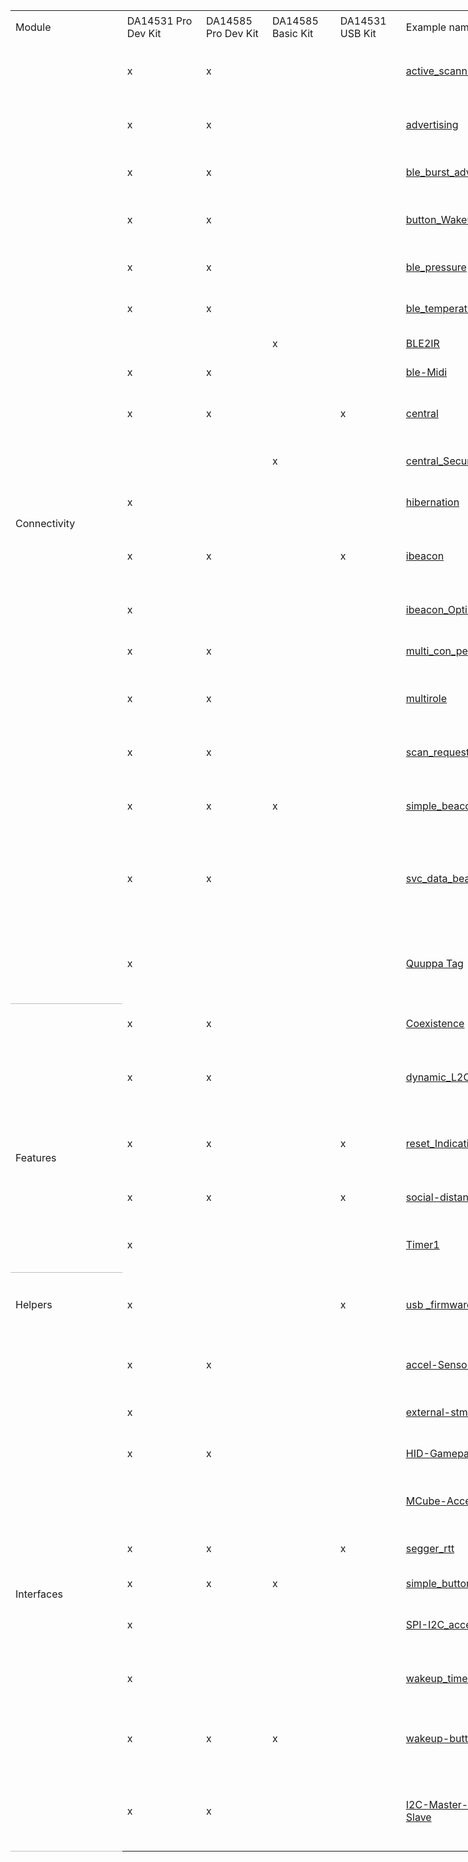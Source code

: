 
<html xmlns:o="urn:schemas-microsoft-com:office:office"
xmlns:x="urn:schemas-microsoft-com:office:excel"
xmlns="http://www.w3.org/TR/REC-html40">

<head>
<meta http-equiv=Content-Type content="text/html; charset=windows-1252">
<meta name=ProgId content=Excel.Sheet>
<meta name=Generator content="Microsoft Excel 15">
<link rel=File-List
href="NEW_IBASW_Example_Update_GitHub_Publish_files/filelist.xml">
<!--table
	{mso-displayed-decimal-separator:"\.";
	mso-displayed-thousand-separator:"\,";}
.xl1530718
	{padding-top:1px;
	padding-right:1px;
	padding-left:1px;
	mso-ignore:padding;
	color:black;
	font-size:11.0pt;
	font-weight:400;
	font-style:normal;
	text-decoration:none;
	font-family:Calibri, sans-serif;
	mso-font-charset:0;
	mso-number-format:General;
	text-align:general;
	vertical-align:bottom;
	mso-background-source:auto;
	mso-pattern:auto;
	white-space:nowrap;}
.xl6730718
	{padding-top:1px;
	padding-right:1px;
	padding-left:1px;
	mso-ignore:padding;
	color:black;
	font-size:11.0pt;
	font-weight:400;
	font-style:normal;
	text-decoration:none;
	font-family:Calibri, sans-serif;
	mso-font-charset:0;
	mso-number-format:General;
	text-align:general;
	vertical-align:middle;
	mso-background-source:auto;
	mso-pattern:auto;
	white-space:nowrap;}
.xl6830718
	{padding-top:1px;
	padding-right:1px;
	padding-left:1px;
	mso-ignore:padding;
	color:#44546A;
	font-size:12.0pt;
	font-weight:700;
	font-style:italic;
	text-decoration:none;
	font-family:Calibri, sans-serif;
	mso-font-charset:0;
	mso-number-format:General;
	text-align:center;
	vertical-align:middle;
	border:.5pt solid #BFBFBF;
	background:white;
	mso-pattern:black none;
	white-space:nowrap;}
.xl6930718
	{padding-top:1px;
	padding-right:1px;
	padding-left:1px;
	mso-ignore:padding;
	color:#44546A;
	font-size:12.0pt;
	font-weight:700;
	font-style:italic;
	text-decoration:none;
	font-family:Calibri, sans-serif;
	mso-font-charset:0;
	mso-number-format:General;
	text-align:center;
	vertical-align:middle;
	border:.5pt solid #BFBFBF;
	background:#D9D9D9;
	mso-pattern:black none;
	white-space:nowrap;}
.xl7030718
	{padding-top:1px;
	padding-right:1px;
	padding-left:1px;
	mso-ignore:padding;
	color:#44546A;
	font-size:12.0pt;
	font-weight:700;
	font-style:italic;
	text-decoration:none;
	font-family:Calibri, sans-serif;
	mso-font-charset:0;
	mso-number-format:General;
	text-align:center;
	vertical-align:middle;
	border-top:1.0pt solid #BFBFBF;
	border-right:.5pt solid #BFBFBF;
	border-bottom:.5pt solid #BFBFBF;
	border-left:.5pt solid #BFBFBF;
	background:white;
	mso-pattern:black none;
	white-space:nowrap;}
.xl7130718
	{padding-top:1px;
	padding-right:1px;
	padding-left:1px;
	mso-ignore:padding;
	color:#44546A;
	font-size:12.0pt;
	font-weight:700;
	font-style:italic;
	text-decoration:none;
	font-family:Calibri, sans-serif;
	mso-font-charset:0;
	mso-number-format:General;
	text-align:center;
	vertical-align:middle;
	border-top:.5pt solid #BFBFBF;
	border-right:.5pt solid #BFBFBF;
	border-bottom:1.0pt solid #BFBFBF;
	border-left:.5pt solid #BFBFBF;
	background:#D9D9D9;
	mso-pattern:black none;
	white-space:nowrap;}
.xl7230718
	{padding-top:1px;
	padding-right:1px;
	padding-left:1px;
	mso-ignore:padding;
	color:#44546A;
	font-size:12.0pt;
	font-weight:700;
	font-style:italic;
	text-decoration:none;
	font-family:Calibri, sans-serif;
	mso-font-charset:0;
	mso-number-format:General;
	text-align:center;
	vertical-align:middle;
	border-top:none;
	border-right:.5pt solid #BFBFBF;
	border-bottom:none;
	border-left:.5pt solid #BFBFBF;
	background:white;
	mso-pattern:black none;
	white-space:nowrap;}
.xl7330718
	{padding-top:1px;
	padding-right:1px;
	padding-left:1px;
	mso-ignore:padding;
	color:#44546A;
	font-size:12.0pt;
	font-weight:700;
	font-style:italic;
	text-decoration:none;
	font-family:Calibri, sans-serif;
	mso-font-charset:0;
	mso-number-format:General;
	text-align:center;
	vertical-align:middle;
	border-top:1.0pt solid #BFBFBF;
	border-right:.5pt solid #BFBFBF;
	border-bottom:.5pt solid #BFBFBF;
	border-left:.5pt solid #BFBFBF;
	background:#D9D9D9;
	mso-pattern:black none;
	white-space:nowrap;}
.xl7430718
	{padding-top:1px;
	padding-right:1px;
	padding-left:1px;
	mso-ignore:padding;
	color:#44546A;
	font-size:12.0pt;
	font-weight:700;
	font-style:italic;
	text-decoration:none;
	font-family:Calibri, sans-serif;
	mso-font-charset:0;
	mso-number-format:General;
	text-align:center;
	vertical-align:middle;
	border-top:.5pt solid #BFBFBF;
	border-right:.5pt solid #BFBFBF;
	border-bottom:1.0pt solid #BFBFBF;
	border-left:.5pt solid #BFBFBF;
	background:white;
	mso-pattern:black none;
	white-space:nowrap;}
.xl7530718
	{padding-top:1px;
	padding-right:1px;
	padding-left:1px;
	mso-ignore:padding;
	color:#44546A;
	font-size:10.0pt;
	font-weight:700;
	font-style:normal;
	text-decoration:none;
	font-family:Calibri, sans-serif;
	mso-font-charset:0;
	mso-number-format:General;
	text-align:general;
	vertical-align:middle;
	border:.5pt solid #BFBFBF;
	background:white;
	mso-pattern:black none;
	white-space:normal;}
.xl7630718
	{padding-top:1px;
	padding-right:1px;
	padding-left:1px;
	mso-ignore:padding;
	color:#44546A;
	font-size:10.0pt;
	font-weight:700;
	font-style:normal;
	text-decoration:none;
	font-family:Calibri, sans-serif;
	mso-font-charset:0;
	mso-number-format:General;
	text-align:left;
	vertical-align:middle;
	border:.5pt solid #BFBFBF;
	background:white;
	mso-pattern:black none;
	white-space:normal;}
.xl7730718
	{padding-top:1px;
	padding-right:1px;
	padding-left:1px;
	mso-ignore:padding;
	color:#44546A;
	font-size:10.0pt;
	font-weight:700;
	font-style:normal;
	text-decoration:none;
	font-family:Calibri, sans-serif;
	mso-font-charset:0;
	mso-number-format:General;
	text-align:general;
	vertical-align:middle;
	border-top:1.0pt solid #BFBFBF;
	border-right:.5pt solid #BFBFBF;
	border-bottom:.5pt solid #BFBFBF;
	border-left:.5pt solid #BFBFBF;
	background:white;
	mso-pattern:black none;
	white-space:normal;}
.xl7830718
	{padding-top:1px;
	padding-right:1px;
	padding-left:1px;
	mso-ignore:padding;
	color:#44546A;
	font-size:10.0pt;
	font-weight:700;
	font-style:normal;
	text-decoration:none;
	font-family:Calibri, sans-serif;
	mso-font-charset:0;
	mso-number-format:General;
	text-align:general;
	vertical-align:middle;
	border-top:none;
	border-right:.5pt solid #BFBFBF;
	border-bottom:none;
	border-left:.5pt solid #BFBFBF;
	background:white;
	mso-pattern:black none;
	white-space:normal;}
.xl7930718
	{padding-top:1px;
	padding-right:1px;
	padding-left:1px;
	mso-ignore:padding;
	color:#44546A;
	font-size:10.0pt;
	font-weight:700;
	font-style:normal;
	text-decoration:none;
	font-family:Calibri, sans-serif;
	mso-font-charset:0;
	mso-number-format:General;
	text-align:left;
	vertical-align:middle;
	border:.5pt solid #BFBFBF;
	background:#D9D9D9;
	mso-pattern:black none;
	white-space:normal;}
.xl8030718
	{padding-top:1px;
	padding-right:1px;
	padding-left:1px;
	mso-ignore:padding;
	color:#44546A;
	font-size:10.0pt;
	font-weight:700;
	font-style:normal;
	text-decoration:none;
	font-family:Calibri, sans-serif;
	mso-font-charset:0;
	mso-number-format:General;
	text-align:left;
	vertical-align:middle;
	border-top:1.0pt solid #BFBFBF;
	border-right:.5pt solid #BFBFBF;
	border-bottom:.5pt solid #BFBFBF;
	border-left:.5pt solid #BFBFBF;
	background:white;
	mso-pattern:black none;
	white-space:normal;}
.xl8130718
	{padding-top:1px;
	padding-right:1px;
	padding-left:1px;
	mso-ignore:padding;
	color:#44546A;
	font-size:10.0pt;
	font-weight:700;
	font-style:normal;
	text-decoration:none;
	font-family:Calibri, sans-serif;
	mso-font-charset:0;
	mso-number-format:General;
	text-align:left;
	vertical-align:middle;
	border-top:.5pt solid #BFBFBF;
	border-right:.5pt solid #BFBFBF;
	border-bottom:1.0pt solid #BFBFBF;
	border-left:.5pt solid #BFBFBF;
	background:#D9D9D9;
	mso-pattern:black none;
	white-space:normal;}
.xl8230718
	{padding-top:1px;
	padding-right:1px;
	padding-left:1px;
	mso-ignore:padding;
	color:#44546A;
	font-size:10.0pt;
	font-weight:700;
	font-style:normal;
	text-decoration:none;
	font-family:Calibri, sans-serif;
	mso-font-charset:0;
	mso-number-format:General;
	text-align:left;
	vertical-align:middle;
	border-top:none;
	border-right:.5pt solid #BFBFBF;
	border-bottom:none;
	border-left:.5pt solid #BFBFBF;
	background:white;
	mso-pattern:black none;
	white-space:normal;}
.xl8330718
	{padding-top:1px;
	padding-right:1px;
	padding-left:1px;
	mso-ignore:padding;
	color:#44546A;
	font-size:10.0pt;
	font-weight:700;
	font-style:normal;
	text-decoration:none;
	font-family:Calibri, sans-serif;
	mso-font-charset:0;
	mso-number-format:General;
	text-align:left;
	vertical-align:middle;
	border-top:1.0pt solid #BFBFBF;
	border-right:.5pt solid #BFBFBF;
	border-bottom:.5pt solid #BFBFBF;
	border-left:.5pt solid #BFBFBF;
	background:#D9D9D9;
	mso-pattern:black none;
	white-space:normal;}
.xl8430718
	{padding-top:1px;
	padding-right:1px;
	padding-left:1px;
	mso-ignore:padding;
	color:black;
	font-size:11.0pt;
	font-weight:400;
	font-style:normal;
	text-decoration:none;
	font-family:Calibri, sans-serif;
	mso-font-charset:0;
	mso-number-format:General;
	text-align:center;
	vertical-align:middle;
	border-top:none;
	border-right:.5pt solid #BFBFBF;
	border-bottom:.5pt solid #BFBFBF;
	border-left:.5pt solid #BFBFBF;
	background:#00B0F0;
	mso-pattern:black none;
	white-space:normal;}
.xl8530718
	{padding-top:1px;
	padding-right:1px;
	padding-left:1px;
	mso-ignore:padding;
	color:#44546A;
	font-size:10.0pt;
	font-weight:700;
	font-style:normal;
	text-decoration:none;
	font-family:Calibri, sans-serif;
	mso-font-charset:0;
	mso-number-format:General;
	text-align:general;
	vertical-align:middle;
	border:.5pt solid #BFBFBF;
	background:#D9D9D9;
	mso-pattern:black none;
	white-space:normal;}
.xl8630718
	{padding-top:1px;
	padding-right:1px;
	padding-left:1px;
	mso-ignore:padding;
	color:#44546A;
	font-size:10.0pt;
	font-weight:700;
	font-style:normal;
	text-decoration:none;
	font-family:Calibri, sans-serif;
	mso-font-charset:0;
	mso-number-format:General;
	text-align:general;
	vertical-align:middle;
	border-top:.5pt solid #BFBFBF;
	border-right:.5pt solid #BFBFBF;
	border-bottom:1.0pt solid #BFBFBF;
	border-left:.5pt solid #BFBFBF;
	background:#D9D9D9;
	mso-pattern:black none;
	white-space:normal;}
.xl8730718
	{padding-top:1px;
	padding-right:1px;
	padding-left:1px;
	mso-ignore:padding;
	color:#44546A;
	font-size:10.0pt;
	font-weight:700;
	font-style:normal;
	text-decoration:none;
	font-family:Calibri, sans-serif;
	mso-font-charset:0;
	mso-number-format:General;
	text-align:general;
	vertical-align:middle;
	border-top:1.0pt solid #BFBFBF;
	border-right:.5pt solid #BFBFBF;
	border-bottom:.5pt solid #BFBFBF;
	border-left:.5pt solid #BFBFBF;
	background:#D9D9D9;
	mso-pattern:black none;
	white-space:normal;}
.xl8830718
	{padding-top:1px;
	padding-right:1px;
	padding-left:1px;
	mso-ignore:padding;
	color:black;
	font-size:11.0pt;
	font-weight:400;
	font-style:normal;
	text-decoration:none;
	font-family:Calibri, sans-serif;
	mso-font-charset:0;
	mso-number-format:General;
	text-align:general;
	vertical-align:bottom;
	mso-background-source:auto;
	mso-pattern:auto;
	white-space:normal;}
.xl8930718
	{padding-top:1px;
	padding-right:1px;
	padding-left:1px;
	mso-ignore:padding;
	color:white;
	font-size:16.0pt;
	font-weight:700;
	font-style:normal;
	text-decoration:none;
	font-family:Calibri, sans-serif;
	mso-font-charset:0;
	mso-number-format:General;
	text-align:center;
	vertical-align:middle;
	border-top:.5pt solid #BFBFBF;
	border-right:.5pt solid #BFBFBF;
	border-bottom:none;
	border-left:.5pt solid #BFBFBF;
	background:#00B0F0;
	mso-pattern:black none;
	white-space:normal;}
.xl9030718
	{padding-top:1px;
	padding-right:1px;
	padding-left:1px;
	mso-ignore:padding;
	color:white;
	font-size:16.0pt;
	font-weight:700;
	font-style:normal;
	text-decoration:none;
	font-family:Calibri, sans-serif;
	mso-font-charset:0;
	mso-number-format:General;
	text-align:center;
	vertical-align:middle;
	border-top:none;
	border-right:.5pt solid #BFBFBF;
	border-bottom:none;
	border-left:.5pt solid #BFBFBF;
	background:#00B0F0;
	mso-pattern:black none;
	white-space:normal;}
.xl9130718
	{padding-top:1px;
	padding-right:1px;
	padding-left:1px;
	mso-ignore:padding;
	color:white;
	font-size:16.0pt;
	font-weight:700;
	font-style:normal;
	text-decoration:none;
	font-family:Calibri, sans-serif;
	mso-font-charset:0;
	mso-number-format:General;
	text-align:center;
	vertical-align:middle;
	border-top:none;
	border-right:.5pt solid #BFBFBF;
	border-bottom:.5pt solid #BFBFBF;
	border-left:.5pt solid #BFBFBF;
	background:#00B0F0;
	mso-pattern:black none;
	white-space:normal;}
.xl9230718
	{padding-top:1px;
	padding-right:1px;
	padding-left:1px;
	mso-ignore:padding;
	color:white;
	font-size:16.0pt;
	font-weight:700;
	font-style:normal;
	text-decoration:none;
	font-family:Calibri, sans-serif;
	mso-font-charset:0;
	mso-number-format:General;
	text-align:center;
	vertical-align:middle;
	border-top:.5pt solid #BFBFBF;
	border-right:.5pt solid #BFBFBF;
	border-bottom:.5pt solid #BFBFBF;
	border-left:none;
	background:#00B0F0;
	mso-pattern:black none;
	white-space:nowrap;}
.xl9330718
	{padding-top:1px;
	padding-right:1px;
	padding-left:1px;
	mso-ignore:padding;
	color:white;
	font-size:16.0pt;
	font-weight:700;
	font-style:normal;
	text-decoration:none;
	font-family:Calibri, sans-serif;
	mso-font-charset:0;
	mso-number-format:General;
	text-align:center;
	vertical-align:middle;
	border:.5pt solid #BFBFBF;
	background:#00B0F0;
	mso-pattern:black none;
	white-space:normal;}
.xl9430718
	{padding-top:1px;
	padding-right:1px;
	padding-left:1px;
	mso-ignore:padding;
	color:white;
	font-size:16.0pt;
	font-weight:700;
	font-style:normal;
	text-decoration:none;
	font-family:Calibri, sans-serif;
	mso-font-charset:0;
	mso-number-format:General;
	text-align:center;
	vertical-align:middle;
	border-top:1.0pt solid #BFBFBF;
	border-right:.5pt solid #BFBFBF;
	border-bottom:.5pt solid #BFBFBF;
	border-left:.5pt solid #BFBFBF;
	background:#00B0F0;
	mso-pattern:black none;
	white-space:normal;}
.xl9530718
	{padding-top:1px;
	padding-right:1px;
	padding-left:1px;
	mso-ignore:padding;
	color:black;
	font-size:16.0pt;
	font-weight:400;
	font-style:normal;
	text-decoration:none;
	font-family:Calibri, sans-serif;
	mso-font-charset:0;
	mso-number-format:General;
	text-align:center;
	vertical-align:middle;
	border:.5pt solid #BFBFBF;
	background:#00B0F0;
	mso-pattern:black none;
	white-space:normal;}
.xl9630718
	{padding-top:1px;
	padding-right:1px;
	padding-left:1px;
	mso-ignore:padding;
	color:black;
	font-size:16.0pt;
	font-weight:400;
	font-style:normal;
	text-decoration:none;
	font-family:Calibri, sans-serif;
	mso-font-charset:0;
	mso-number-format:General;
	text-align:center;
	vertical-align:middle;
	border-top:.5pt solid #BFBFBF;
	border-right:.5pt solid #BFBFBF;
	border-bottom:1.0pt solid #BFBFBF;
	border-left:.5pt solid #BFBFBF;
	background:#00B0F0;
	mso-pattern:black none;
	white-space:normal;}
.xl9730718
	{padding-top:1px;
	padding-right:1px;
	padding-left:1px;
	mso-ignore:padding;
	color:#44546A;
	font-size:10.0pt;
	font-weight:700;
	font-style:normal;
	text-decoration:none;
	font-family:Calibri, sans-serif;
	mso-font-charset:0;
	mso-number-format:General;
	text-align:general;
	vertical-align:middle;
	border-top:.5pt solid #BFBFBF;
	border-right:.5pt solid #BFBFBF;
	border-bottom:1.0pt solid #BFBFBF;
	border-left:.5pt solid #BFBFBF;
	background:white;
	mso-pattern:black none;
	white-space:normal;}
.xl9830718
	{padding-top:1px;
	padding-right:1px;
	padding-left:1px;
	mso-ignore:padding;
	color:#44546A;
	font-size:10.0pt;
	font-weight:700;
	font-style:normal;
	text-decoration:none;
	font-family:Calibri, sans-serif;
	mso-font-charset:0;
	mso-number-format:General;
	text-align:left;
	vertical-align:middle;
	border-top:.5pt solid #BFBFBF;
	border-right:.5pt solid #BFBFBF;
	border-bottom:1.0pt solid #BFBFBF;
	border-left:.5pt solid #BFBFBF;
	background:white;
	mso-pattern:black none;
	white-space:normal;}
.xl9930718
	{padding-top:1px;
	padding-right:1px;
	padding-left:1px;
	mso-ignore:padding;
	color:#0563C1;
	font-size:11.0pt;
	font-weight:400;
	font-style:normal;
	text-decoration:underline;
	text-underline-style:single;
	font-family:Calibri, sans-serif;
	mso-font-charset:0;
	mso-number-format:General;
	text-align:left;
	vertical-align:middle;
	border:.5pt solid #BFBFBF;
	background:white;
	mso-pattern:black none;
	white-space:normal;}
.xl10030718
	{padding-top:1px;
	padding-right:1px;
	padding-left:1px;
	mso-ignore:padding;
	color:#0563C1;
	font-size:11.0pt;
	font-weight:400;
	font-style:normal;
	text-decoration:underline;
	text-underline-style:single;
	font-family:Calibri, sans-serif;
	mso-font-charset:0;
	mso-number-format:General;
	text-align:left;
	vertical-align:middle;
	border:.5pt solid #BFBFBF;
	background:#D9D9D9;
	mso-pattern:black none;
	white-space:normal;}
.xl10130718
	{padding-top:1px;
	padding-right:1px;
	padding-left:1px;
	mso-ignore:padding;
	color:#0563C1;
	font-size:11.0pt;
	font-weight:400;
	font-style:normal;
	text-decoration:underline;
	text-underline-style:single;
	font-family:Calibri, sans-serif;
	mso-font-charset:0;
	mso-number-format:General;
	text-align:left;
	vertical-align:middle;
	border-top:1.0pt solid #BFBFBF;
	border-right:.5pt solid #BFBFBF;
	border-bottom:.5pt solid #BFBFBF;
	border-left:.5pt solid #BFBFBF;
	background:white;
	mso-pattern:black none;
	white-space:normal;}
.xl10230718
	{padding-top:1px;
	padding-right:1px;
	padding-left:1px;
	mso-ignore:padding;
	color:#0563C1;
	font-size:11.0pt;
	font-weight:400;
	font-style:normal;
	text-decoration:underline;
	text-underline-style:single;
	font-family:Calibri, sans-serif;
	mso-font-charset:0;
	mso-number-format:General;
	text-align:left;
	vertical-align:middle;
	border-top:.5pt solid #BFBFBF;
	border-right:.5pt solid #BFBFBF;
	border-bottom:1.0pt solid #BFBFBF;
	border-left:.5pt solid #BFBFBF;
	background:#D9D9D9;
	mso-pattern:black none;
	white-space:normal;}
.xl10330718
	{padding-top:1px;
	padding-right:1px;
	padding-left:1px;
	mso-ignore:padding;
	color:#0563C1;
	font-size:11.0pt;
	font-weight:400;
	font-style:normal;
	text-decoration:underline;
	text-underline-style:single;
	font-family:Calibri, sans-serif;
	mso-font-charset:0;
	mso-number-format:General;
	text-align:left;
	vertical-align:middle;
	border-top:none;
	border-right:.5pt solid #BFBFBF;
	border-bottom:none;
	border-left:.5pt solid #BFBFBF;
	background:white;
	mso-pattern:black none;
	white-space:normal;}
.xl10430718
	{padding-top:1px;
	padding-right:1px;
	padding-left:1px;
	mso-ignore:padding;
	color:#0563C1;
	font-size:11.0pt;
	font-weight:400;
	font-style:normal;
	text-decoration:underline;
	text-underline-style:single;
	font-family:Calibri, sans-serif;
	mso-font-charset:0;
	mso-number-format:General;
	text-align:left;
	vertical-align:middle;
	border-top:1.0pt solid #BFBFBF;
	border-right:.5pt solid #BFBFBF;
	border-bottom:.5pt solid #BFBFBF;
	border-left:.5pt solid #BFBFBF;
	background:#D9D9D9;
	mso-pattern:black none;
	white-space:normal;}
.xl10530718
	{padding-top:1px;
	padding-right:1px;
	padding-left:1px;
	mso-ignore:padding;
	color:#0563C1;
	font-size:11.0pt;
	font-weight:400;
	font-style:normal;
	text-decoration:underline;
	text-underline-style:single;
	font-family:Calibri, sans-serif;
	mso-font-charset:0;
	mso-number-format:General;
	text-align:left;
	vertical-align:middle;
	border-top:.5pt solid #BFBFBF;
	border-right:.5pt solid #BFBFBF;
	border-bottom:1.0pt solid #BFBFBF;
	border-left:.5pt solid #BFBFBF;
	background:white;
	mso-pattern:black none;
	white-space:normal;}
.xl10630718
	{padding-top:1px;
	padding-right:1px;
	padding-left:1px;
	mso-ignore:padding;
	color:black;
	font-size:11.0pt;
	font-weight:400;
	font-style:normal;
	text-decoration:none;
	font-family:Calibri, sans-serif;
	mso-font-charset:0;
	mso-number-format:General;
	text-align:left;
	vertical-align:middle;
	mso-background-source:auto;
	mso-pattern:auto;
	white-space:normal;}
-->

</head>

<body>
<!--[if !excel]>&nbsp;&nbsp;<![endif]-->
<!--The following information was generated by Microsoft Excel's Publish as Web
Page wizard.-->
<!--If the same item is republished from Excel, all information between the DIV
tags will be replaced.-->
<!----------------------------->
<!--START OF OUTPUT FROM EXCEL PUBLISH AS WEB PAGE WIZARD -->
<!----------------------------->

<div id="SW_Example_Update_GitHub_Publish_30718" align=center
x:publishsource="Excel">

<table border=0 cellpadding=0 cellspacing=0 width=1281 style='border-collapse:
 collapse;table-layout:fixed;width:964pt'>
 <col width=187 style='mso-width-source:userset;mso-width-alt:6539;width:141pt'>
 <col width=124 style='mso-width-source:userset;mso-width-alt:4328;width:93pt'>
 <col width=95 style='mso-width-source:userset;mso-width-alt:3328;width:72pt'>
 <col width=100 style='mso-width-source:userset;mso-width-alt:3490;width:75pt'>
 <col width=94 style='mso-width-source:userset;mso-width-alt:3281;width:71pt'>
 <col class=xl10630718 width=141 style='mso-width-source:userset;mso-width-alt:
 4933;width:106pt'>
 <col class=xl8830718 width=139 style='mso-width-source:userset;mso-width-alt:
 4864;width:105pt'>
 <col class=xl8830718 width=401 style='mso-width-source:userset;mso-width-alt:
 13986;width:301pt'>
 <tr class=xl6730718 height=55 style='mso-height-source:userset;height:41.0pt'>
  <td height=55 class=xl9230718 width=187 style='height:41.0pt;width:141pt'>Module</td>
  <td class=xl9330718 width=124 style='border-left:none;width:93pt'>DA14531 Pro
  Dev Kit</td>
  <td class=xl9330718 width=95 style='border-left:none;width:72pt'>DA14585 Pro
  Dev Kit</td>
  <td class=xl9330718 width=100 style='border-left:none;width:75pt'>DA14585
  Basic Kit</td>
  <td class=xl9330718 width=94 style='border-left:none;width:71pt'>DA14531 USB
  Kit</td>
  <td class=xl9330718 width=141 style='border-left:none;width:106pt'>Example
  name</td>
  <td class=xl9330718 width=139 style='border-left:none;width:105pt'>Key Words</td>
  <td class=xl9330718 width=401 style='border-left:none;width:301pt'>Example
  Description</td>
 </tr>
 <tr height=52 style='height:39.0pt'>
  <td rowspan=19 height=743 class=xl8930718 width=187 style='border-bottom:
  .5pt solid #BFBFBF;height:554.0pt;border-top:none;width:141pt'>Connectivity</td>
  <td class=xl6830718 style='border-top:none;border-left:none'>x</td>
  <td class=xl6830718 style='border-top:none;border-left:none'>x</td>
  <td class=xl6830718 style='border-top:none;border-left:none'>&nbsp;</td>
  <td class=xl6830718 style='border-top:none;border-left:none'>&nbsp;</td>
  <td class=xl9930718 width=141 style='border-top:none;border-left:none;
  width:106pt'><a
  href="https://github.com/dialog-semiconductor/BLE_SDK6_examples/tree/main/connectivity/active_scanner">active_scanner</a></td>
  <td class=xl7630718 width=139 style='border-top:none;border-left:none;
  width:105pt'>scanning mode - dvertising data - UART</td>
  <td class=xl7530718 width=401 style='border-top:none;border-left:none;
  width:301pt'>This example shows how to setup the DA145xx device in active
  scanning mode,<span style='mso-spacerun:yes'>  </span>On advertising data
  report, the data is formatted and pushed on the UART</td>
 </tr>
 <tr height=35 style='height:26.0pt'>
  <td height=35 class=xl6930718 style='height:26.0pt;border-top:none;
  border-left:none'>x</td>
  <td class=xl6930718 style='border-top:none;border-left:none'>x</td>
  <td class=xl6930718 style='border-top:none;border-left:none'>&nbsp;</td>
  <td class=xl6930718 style='border-top:none;border-left:none'>&nbsp;</td>
  <td class=xl10030718 width=141 style='border-top:none;border-left:none;
  width:106pt'><a
  href="https://github.com/dialog-semiconductor/BLE_SDK6_examples/tree/main/connectivity/advertising_example">advertising</a></td>
  <td class=xl7930718 width=139 style='border-top:none;border-left:none;
  width:105pt'>button - advertising - Sleep- Wakeup up</td>
  <td class=xl8530718 width=401 style='border-top:none;border-left:none;
  width:301pt'>This example shows how to Use a button to switch between
  advertising methods, Go for sleep and wakeup , Timer callback is used</td>
 </tr>
 <tr height=35 style='height:26.0pt'>
  <td height=35 class=xl6830718 style='height:26.0pt;border-top:none;
  border-left:none'>x</td>
  <td class=xl6830718 style='border-top:none;border-left:none'>x</td>
  <td class=xl6830718 style='border-top:none;border-left:none'>&nbsp;</td>
  <td class=xl6830718 style='border-top:none;border-left:none'>&nbsp;</td>
  <td class=xl9930718 width=141 style='border-top:none;border-left:none;
  width:106pt'><a
  href="https://github.com/dialog-semiconductor/BLE_SDK6_examples/tree/main/connectivity/ble_burst_adv">ble_burst_adv</a></td>
  <td class=xl7630718 width=139 style='border-top:none;border-left:none;
  width:105pt'>Burst advertising - UART</td>
  <td class=xl7530718 width=401 style='border-top:none;border-left:none;
  width:301pt'>This is a simple example showing how to implement 'burst'
  advertising on the DA14531 and DA14585/6 devices</td>
 </tr>
 <tr height=35 style='height:26.0pt'>
  <td height=35 class=xl6930718 style='height:26.0pt;border-top:none;
  border-left:none'>x</td>
  <td class=xl6930718 style='border-top:none;border-left:none'>x</td>
  <td class=xl6930718 style='border-top:none;border-left:none'>&nbsp;</td>
  <td class=xl6930718 style='border-top:none;border-left:none'>&nbsp;</td>
  <td class=xl10030718 width=141 style='border-top:none;border-left:none;
  width:106pt'><a
  href="https://github.com/dialog-semiconductor/BLE_SDK6_examples/tree/main/connectivity/ble_Notify_button_Wakeup">button_Wakeup</a></td>
  <td class=xl7930718 width=139 style='border-top:none;border-left:none;
  width:105pt'>notification - BLE = Button presses</td>
  <td class=xl8530718 width=401 style='border-top:none;border-left:none;
  width:301pt'>This example shows how to configure a DA14531 or DA14585/586
  device to send notifications to a BLE central by button presses</td>
 </tr>
 <tr height=35 style='height:26.0pt'>
  <td height=35 class=xl6830718 style='height:26.0pt;border-top:none;
  border-left:none'>x</td>
  <td class=xl6830718 style='border-top:none;border-left:none'>x</td>
  <td class=xl6830718 style='border-top:none;border-left:none'>&nbsp;</td>
  <td class=xl6830718 style='border-top:none;border-left:none'>&nbsp;</td>
  <td class=xl9930718 width=141 style='border-top:none;border-left:none;
  width:106pt'><a
  href="https://github.com/dialog-semiconductor/BLE_SDK6_examples/tree/main/connectivity/ble_pressure_sensor_bmp388">ble_pressure</a></td>
  <td class=xl7630718 width=139 style='border-top:none;border-left:none;
  width:105pt'>BLE- PRESSURE 5 CLICK Board™<span
  style='mso-spacerun:yes'> </span></td>
  <td class=xl7530718 width=401 style='border-top:none;border-left:none;
  width:301pt'>This is Simple example showing how to interface the DA14585/586
  and DA14531 with the Thermo 8 click board™<span
  style='mso-spacerun:yes'> </span></td>
 </tr>
 <tr height=35 style='height:26.0pt'>
  <td height=35 class=xl6930718 style='height:26.0pt;border-top:none;
  border-left:none'>x</td>
  <td class=xl6930718 style='border-top:none;border-left:none'>x</td>
  <td class=xl6930718 style='border-top:none;border-left:none'>&nbsp;</td>
  <td class=xl6930718 style='border-top:none;border-left:none'>&nbsp;</td>
  <td class=xl10030718 width=141 style='border-top:none;border-left:none;
  width:106pt'><a
  href="https://github.com/dialog-semiconductor/BLE_SDK6_examples/tree/main/connectivity/ble_temperature_ntf">ble_temperature</a></td>
  <td class=xl7930718 width=139 style='border-top:none;border-left:none;
  width:105pt'>MCP9808-<span style='mso-spacerun:yes'>  </span>Thermo 8 click
  board -I2C</td>
  <td class=xl8530718 width=401 style='border-top:none;border-left:none;
  width:301pt'>This is Simple example showing how to interface the DA14585/586
  and DA14531 with the PRESSURE 5 CLICK Board™<span
  style='mso-spacerun:yes'> </span></td>
 </tr>
 <tr height=21 style='height:15.5pt'>
  <td height=21 class=xl6830718 style='height:15.5pt;border-top:none;
  border-left:none'>&nbsp;</td>
  <td class=xl6830718 style='border-top:none;border-left:none'>&nbsp;</td>
  <td class=xl6830718 style='border-top:none;border-left:none'>x</td>
  <td class=xl6830718 style='border-top:none;border-left:none'>&nbsp;</td>
  <td class=xl9930718 width=141 style='border-top:none;border-left:none;
  width:106pt'><a
  href="https://github.com/dialog-semiconductor/BLE_SDK6_examples/tree/main/connectivity/BLE2IR">BLE2IR</a></td>
  <td class=xl7630718 width=139 style='border-top:none;border-left:none;
  width:105pt'>Remote Control Unit<span style='mso-spacerun:yes'> </span></td>
  <td class=xl7530718 width=401 style='border-top:none;border-left:none;
  width:301pt'>This example provides an implementation of a Simple RCU using a
  custom BLE profile</td>
 </tr>
 <tr height=21 style='height:15.5pt'>
  <td height=21 class=xl6930718 style='height:15.5pt;border-top:none;
  border-left:none'>x</td>
  <td class=xl6930718 style='border-top:none;border-left:none'>x</td>
  <td class=xl6930718 style='border-top:none;border-left:none'>&nbsp;</td>
  <td class=xl6930718 style='border-top:none;border-left:none'>&nbsp;</td>
  <td class=xl10030718 width=141 style='border-top:none;border-left:none;
  width:106pt'><a
  href="https://github.com/dialog-semiconductor/BLE_SDK6_examples/tree/main/connectivity/ble-Midi">ble-Midi</a></td>
  <td class=xl7930718 width=139 style='border-top:none;border-left:none;
  width:105pt'><span style='mso-spacerun:yes'> </span>MIDI - BLE</td>
  <td class=xl8530718 width=401 style='border-top:none;border-left:none;
  width:301pt'>This example shows how to<span style='mso-spacerun:yes'> 
  </span>create MIDI service on DA145xx BLE device<span
  style='mso-spacerun:yes'> </span></td>
 </tr>
 <tr height=35 style='height:26.0pt'>
  <td height=35 class=xl6830718 style='height:26.0pt;border-top:none;
  border-left:none'>x</td>
  <td class=xl6830718 style='border-top:none;border-left:none'>x</td>
  <td class=xl6830718 style='border-top:none;border-left:none'>&nbsp;</td>
  <td class=xl6830718 style='border-top:none;border-left:none'>x</td>
  <td class=xl9930718 width=141 style='border-top:none;border-left:none;
  width:106pt'><a
  href="https://github.com/dialog-semiconductor/BLE_SDK6_examples/tree/main/connectivity/central">central</a></td>
  <td class=xl7630718 width=139 style='border-top:none;border-left:none;
  width:105pt'>BLE-Central</td>
  <td class=xl7530718 width=401 style='border-top:none;border-left:none;
  width:301pt'>This project is intended to illustrate to the user How to scan
  for peer devices and how to parse advertisement data during the scan process
  + BLE connection</td>
 </tr>
 <tr height=35 style='height:26.0pt'>
  <td height=35 class=xl6930718 style='height:26.0pt;border-top:none;
  border-left:none'>&nbsp;</td>
  <td class=xl6930718 style='border-top:none;border-left:none'>&nbsp;</td>
  <td class=xl6930718 style='border-top:none;border-left:none'>x</td>
  <td class=xl6930718 style='border-top:none;border-left:none'>&nbsp;</td>
  <td class=xl10030718 width=141 style='border-top:none;border-left:none;
  width:106pt'><a
  href="https://github.com/dialog-semiconductor/BLE_SDK6_examples/tree/main/connectivity/central_Security_Demo">central_Security</a></td>
  <td class=xl7930718 width=139 style='border-top:none;border-left:none;
  width:105pt'>pairing - encryption -bonding</td>
  <td class=xl8530718 width=401 style='border-top:none;border-left:none;
  width:301pt'>The main example purpose is to demonstrate the basic pairing,
  encryption and bonding process on central side</td>
 </tr>
 <tr height=39 style='height:29.0pt'>
  <td height=39 class=xl6830718 style='height:29.0pt;border-top:none;
  border-left:none'>x</td>
  <td class=xl6830718 style='border-top:none;border-left:none'>&nbsp;</td>
  <td class=xl6830718 style='border-top:none;border-left:none'>&nbsp;</td>
  <td class=xl6830718 style='border-top:none;border-left:none'>&nbsp;</td>
  <td class=xl9930718 width=141 style='border-top:none;border-left:none;
  width:106pt'><a
  href="https://github.com/dialog-semiconductor/BLE_SDK6_examples/tree/main/connectivity/hibernation_and_stateaware_hibernation">hibernation</a></td>
  <td class=xl7630718 width=139 style='border-top:none;border-left:none;
  width:105pt'>Hibernation- State aware hibernation</td>
  <td class=xl7530718 width=401 style='border-top:none;border-left:none;
  width:301pt'>This example demonstrates the<span style='mso-spacerun:yes'> 
  </span>Hibernation and the State aware hibernation features on the DA14531</td>
 </tr>
 <tr height=69 style='height:52.0pt'>
  <td height=69 class=xl6930718 style='height:52.0pt;border-top:none;
  border-left:none'>x</td>
  <td class=xl6930718 style='border-top:none;border-left:none'>x</td>
  <td class=xl6930718 style='border-top:none;border-left:none'>&nbsp;</td>
  <td class=xl6930718 style='border-top:none;border-left:none'>x</td>
  <td class=xl10030718 width=141 style='border-top:none;border-left:none;
  width:106pt'><a
  href="https://github.com/dialog-semiconductor/BLE_SDK6_examples/tree/main/connectivity/ibeacon">ibeacon</a></td>
  <td class=xl7930718 width=139 style='border-top:none;border-left:none;
  width:105pt'>iBeacon- payload parameters -advertising interval, UUID<span
  style='mso-spacerun:yes'> </span></td>
  <td class=xl8530718 width=401 style='border-top:none;border-left:none;
  width:301pt'>This is an<span style='mso-spacerun:yes'>  </span>iBeacon
  implementation for the DA14531, DA14585/DA14586</td>
 </tr>
 <tr height=35 style='height:26.0pt'>
  <td height=35 class=xl6830718 style='height:26.0pt;border-top:none;
  border-left:none'>x</td>
  <td class=xl6830718 style='border-top:none;border-left:none'>&nbsp;</td>
  <td class=xl6830718 style='border-top:none;border-left:none'>&nbsp;</td>
  <td class=xl6830718 style='border-top:none;border-left:none'>&nbsp;</td>
  <td class=xl9930718 width=141 style='border-top:none;border-left:none;
  width:106pt'><a
  href="https://github.com/dialog-semiconductor/BLE_SDK6_examples/tree/main/connectivity/ibeacon_Optim">ibeacon_Optim</a></td>
  <td class=xl7630718 width=139 style='border-top:none;border-left:none;
  width:105pt'>ibeacon - power optimization</td>
  <td class=xl7530718 width=401 style='border-top:none;border-left:none;
  width:301pt'>The example demonstrates an optimized software implementation
  for ibeacon on the DA14531</td>
 </tr>
 <tr height=35 style='height:26.0pt'>
  <td height=35 class=xl6930718 style='height:26.0pt;border-top:none;
  border-left:none'>x</td>
  <td class=xl6930718 style='border-top:none;border-left:none'>x</td>
  <td class=xl6930718 style='border-top:none;border-left:none'>&nbsp;</td>
  <td class=xl6930718 style='border-top:none;border-left:none'>&nbsp;</td>
  <td class=xl10030718 width=141 style='border-top:none;border-left:none;
  width:106pt'><a
  href="https://github.com/dialog-semiconductor/BLE_SDK6_examples/tree/main/connectivity/multi_con_periph">multi_con_periph</a></td>
  <td class=xl7930718 width=139 style='border-top:none;border-left:none;
  width:105pt'>Cdntral - peripheral- connection</td>
  <td class=xl8530718 width=401 style='border-top:none;border-left:none;
  width:301pt'>This example demonstrates how a single peripheral can be
  connected to more than one central.</td>
 </tr>
 <tr height=35 style='height:26.0pt'>
  <td height=35 class=xl6830718 style='height:26.0pt;border-top:none;
  border-left:none'>x</td>
  <td class=xl6830718 style='border-top:none;border-left:none'>x</td>
  <td class=xl6830718 style='border-top:none;border-left:none'>&nbsp;</td>
  <td class=xl6830718 style='border-top:none;border-left:none'>&nbsp;</td>
  <td class=xl9930718 width=141 style='border-top:none;border-left:none;
  width:106pt'><a
  href="https://github.com/dialog-semiconductor/BLE_SDK6_examples/tree/main/connectivity/multirole">multirole</a></td>
  <td class=xl7630718 width=139 style='border-top:none;border-left:none;
  width:105pt'>Centra- peripheral - scan-advettise roles</td>
  <td class=xl7530718 width=401 style='border-top:none;border-left:none;
  width:301pt'>The example demonstrates the capabilities of the DA14531/585/586
  as a Central and a peripheral i.e. scan and advertise role</td>
 </tr>
 <tr height=35 style='height:26.0pt'>
  <td height=35 class=xl6930718 style='height:26.0pt;border-top:none;
  border-left:none'>x</td>
  <td class=xl6930718 style='border-top:none;border-left:none'>x</td>
  <td class=xl6930718 style='border-top:none;border-left:none'>&nbsp;</td>
  <td class=xl6930718 style='border-top:none;border-left:none'>&nbsp;</td>
  <td class=xl10030718 width=141 style='border-top:none;border-left:none;
  width:106pt'><a
  href="https://github.com/dialog-semiconductor/BLE_SDK6_examples/tree/main/connectivity/scan_request_track">scan_request</a></td>
  <td class=xl7930718 width=139 style='border-top:none;border-left:none;
  width:105pt'>scan- central -track</td>
  <td class=xl8530718 width=401 style='border-top:none;border-left:none;
  width:301pt'>This example demonstrates how a peripheral device can track if
  it is scanned and which central device performs the scanning procedure</td>
 </tr>
 <tr height=52 style='height:39.0pt'>
  <td height=52 class=xl6830718 style='height:39.0pt;border-top:none;
  border-left:none'>x</td>
  <td class=xl6830718 style='border-top:none;border-left:none'>x</td>
  <td class=xl6830718 style='border-top:none;border-left:none'>x</td>
  <td class=xl6830718 style='border-top:none;border-left:none'>&nbsp;</td>
  <td class=xl9930718 width=141 style='border-top:none;border-left:none;
  width:106pt'><a
  href="https://github.com/dialog-semiconductor/BLE_SDK6_examples/tree/main/connectivity/simple_beacon">simple_beacon</a></td>
  <td class=xl7630718 width=139 style='border-top:none;border-left:none;
  width:105pt'>Beacon- Non-Connectable Advertising</td>
  <td class=xl7530718 width=401 style='border-top:none;border-left:none;
  width:301pt'>The main purpose of this Software &#917;xample is to demonstrate
  creating a Non-Connectable Advertising application example</td>
 </tr>
 <tr height=52 style='height:39.0pt'>
  <td height=52 class=xl6930718 style='height:39.0pt;border-top:none;
  border-left:none'>x</td>
  <td class=xl6930718 style='border-top:none;border-left:none'>x</td>
  <td class=xl6930718 style='border-top:none;border-left:none'>&nbsp;</td>
  <td class=xl6930718 style='border-top:none;border-left:none'>&nbsp;</td>
  <td class=xl10030718 width=141 style='border-top:none;border-left:none;
  width:106pt'><a
  href="https://github.com/dialog-semiconductor/BLE_SDK6_examples/tree/main/connectivity/svc_data_beacon">svc_data_beacon</a></td>
  <td class=xl7930718 width=139 style='border-top:none;border-left:none;
  width:105pt'>Beacon- Non-Connectable Advertising - UUID</td>
  <td class=xl8530718 width=401 style='border-top:none;border-left:none;
  width:301pt'>The main purpose of this software example is to demonstrate
  creating a Non-Connectable Advertising application example that includes
  service data. Specifically, this example illustrates the idea of including
  Service Data from a 16-bit UUID as defined by the Bluetooth SIG</td>
 </tr>
 <tr height=52 style='height:39.0pt'>
  <td height=52 class=xl6830718 style='height:39.0pt;border-top:none;
  border-left:none'>x</td>
  <td class=xl6830718 style='border-top:none;border-left:none'>&nbsp;</td>
  <td class=xl6830718 style='border-top:none;border-left:none'>&nbsp;</td>
  <td class=xl6830718 style='border-top:none;border-left:none'>&nbsp;</td>
  <td class=xl9930718 width=141 style='border-top:none;border-left:none;
  width:106pt'><a
  href="https://github.com/dialog-semiconductor/BLE_SDK6_examples/tree/main/connectivity/Quuppa_DialogTag">Quuppa
  Tag<span style='mso-spacerun:yes'> </span></a></td>
  <td class=xl7630718 width=139 style='border-top:none;border-left:none;
  width:105pt'>Quuppa Intelligent Locating System™- real-time location-BLE-Tag</td>
  <td class=xl7530718 width=401 style='border-top:none;border-left:none;
  width:301pt'>this is the<span style='mso-spacerun:yes'>  </span>QUUPPA Tag
  Emu Demo on the DA14531</td>
 </tr>
 <tr height=21 style='height:16.0pt'>
  <td height=21 class=xl8430718 width=187 style='height:16.0pt;width:141pt'>&nbsp;</td>
  <td class=xl6930718 style='border-top:none;border-left:none'>x</td>
  <td class=xl6930718 style='border-top:none;border-left:none'>x</td>
  <td class=xl6930718 style='border-top:none;border-left:none'>&nbsp;</td>
  <td class=xl6930718 style='border-top:none;border-left:none'>&nbsp;</td>
  <td class=xl10030718 width=141 style='border-top:none;border-left:none;
  width:106pt'><a
  href="https://github.com/dialog-semiconductor/BLE_SDK6_examples/tree/main/connectivity/Coexistence-example">Coexistence</a></td>
  <td class=xl7930718 width=139 style='border-top:none;border-left:none;
  width:105pt'>WiFi coexistence -BLE</td>
  <td class=xl8530718 width=401 style='border-top:none;border-left:none;
  width:301pt'>The example provides guidelines on how the WiFi coexistence
  feature can be enabled on the SDK</td>
 </tr>
 <tr height=52 style='height:39.0pt'>
  <td rowspan=4 height=157 class=xl9430718 width=187 style='border-bottom:1.0pt solid #BFBFBF;
  height:117.5pt;width:141pt'>Features</td>
  <td class=xl7030718 style='border-left:none'>x</td>
  <td class=xl7030718 style='border-left:none'>x</td>
  <td class=xl7030718 style='border-left:none'>&nbsp;</td>
  <td class=xl7030718 style='border-left:none'>&nbsp;</td>
  <td class=xl10130718 width=141 style='border-left:none;width:106pt'><a
  href="https://github.com/dialog-semiconductor/BLE_SDK6_examples/tree/main/features/dynamic_L2CAP_Packet_size_Optimization">dynamic_L2CAP</a></td>
  <td class=xl8030718 width=139 style='border-left:none;width:105pt'>L2CAP-
  DLE-throughput</td>
  <td class=xl7730718 width=401 style='border-left:none;width:301pt'>This
  project is intended to illustrate to the user how to do a peer feature
  request for determining peer DLE capability<br>
    and how to request DLE and utilize larger packets to enhance throughput</td>
 </tr>
 <tr height=35 style='height:26.0pt'>
  <td height=35 class=xl6930718 style='height:26.0pt;border-top:none;
  border-left:none'>x</td>
  <td class=xl6930718 style='border-top:none;border-left:none'>x</td>
  <td class=xl6930718 style='border-top:none;border-left:none'>&nbsp;</td>
  <td class=xl6930718 style='border-top:none;border-left:none'>x</td>
  <td class=xl10030718 width=141 style='border-top:none;border-left:none;
  width:106pt'><a
  href="https://github.com/dialog-semiconductor/BLE_SDK6_examples/tree/main/features/reset_Indication_update">reset_Indication</a></td>
  <td class=xl7930718 width=139 style='border-top:none;border-left:none;
  width:105pt'>Reset - source</td>
  <td class=xl8530718 width=401 style='border-top:none;border-left:none;
  width:301pt'>The current SW example demonstrates how to issue and identify
  the different kinds of reset on the DA14531 and DA14585/586 devices as well
  as identifying if the device run into a Hardfault or an NMI interrupt.</td>
 </tr>
 <tr height=35 style='height:26.0pt'>
  <td height=35 class=xl6830718 style='height:26.0pt;border-top:none;
  border-left:none'>x</td>
  <td class=xl6830718 style='border-top:none;border-left:none'>x</td>
  <td class=xl6830718 style='border-top:none;border-left:none'>&nbsp;</td>
  <td class=xl6830718 style='border-top:none;border-left:none'>x</td>
  <td class=xl9930718 width=141 style='border-top:none;border-left:none;
  width:106pt'><a
  href="https://github.com/dialog-semiconductor/BLE_SDK6_examples/tree/main/features/social-distancing-application">social-distancing</a></td>
  <td class=xl7630718 width=139 style='border-top:none;border-left:none;
  width:105pt'>DA14531 - social distancing (SDT)</td>
  <td class=xl7530718 width=401 style='border-top:none;border-left:none;
  width:301pt'>This example configures a DA14531 device to be used for social
  distancing purposes</td>
 </tr>
 <tr height=35 style='height:26.5pt'>
  <td height=35 class=xl7130718 style='height:26.5pt;border-top:none;
  border-left:none'>x</td>
  <td class=xl7130718 style='border-top:none;border-left:none'>&nbsp;</td>
  <td class=xl7130718 style='border-top:none;border-left:none'>&nbsp;</td>
  <td class=xl7130718 style='border-top:none;border-left:none'>&nbsp;</td>
  <td class=xl10230718 width=141 style='border-top:none;border-left:none;
  width:106pt'><a
  href="https://github.com/dialog-semiconductor/BLE_SDK6_examples/tree/main/features/DA14531_Timer1_SW_Example">Timer1</a></td>
  <td class=xl8130718 width=139 style='border-top:none;border-left:none;
  width:105pt'>Timer 1 -DA14531</td>
  <td class=xl8630718 width=401 style='border-top:none;border-left:none;
  width:301pt'>This software example demonstrates the usage of the TIMER1
  hardware block. The SW example exposes the basic functions that TIMER1 offers</td>
 </tr>
 <tr height=70 style='height:52.5pt'>
  <td height=70 class=xl9030718 width=187 style='height:52.5pt;width:141pt'>Helpers</td>
  <td class=xl7230718 style='border-left:none'>x</td>
  <td class=xl7230718 style='border-left:none'>&nbsp;</td>
  <td class=xl7230718 style='border-left:none'>&nbsp;</td>
  <td class=xl7230718 style='border-left:none'>x</td>
  <td class=xl10330718 width=141 style='border-left:none;width:106pt'><a
  href="https://github.com/dialog-semiconductor/BLE_SDK6_examples/tree/main/helpers/usb_preloaded%20_firmware">usb
  _firmware</a></td>
  <td class=xl8230718 width=139 style='border-left:none;width:105pt'>USB-
  DA14531-<span style='mso-spacerun:yes'>  </span>OTP unique random address -
  BD address - UART print</td>
  <td class=xl7830718 width=401 style='border-left:none;width:301pt'>The main
  purpose of this software example is to provide the source files containing
  the firmware for the preloaded binary in the DA14531 USB kit.</td>
 </tr>
 <tr height=35 style='height:26.0pt'>
  <td rowspan=10 height=374 class=xl9430718 width=187 style='border-bottom:
  1.0pt solid #BFBFBF;height:278.5pt;width:141pt'>Interfaces</td>
  <td class=xl7330718 style='border-left:none'>x</td>
  <td class=xl7330718 style='border-left:none'>x</td>
  <td class=xl7330718 style='border-left:none'>&nbsp;</td>
  <td class=xl7330718 style='border-left:none'>&nbsp;</td>
  <td class=xl10430718 width=141 style='border-left:none;width:106pt'><a
  href="https://github.com/dialog-semiconductor/BLE_SDK6_examples/tree/main/interfaces/accel-Sensor">accel-Sensor</a></td>
  <td class=xl8330718 width=139 style='border-left:none;width:105pt'><span
  style='mso-spacerun:yes'> </span>I2C accelerometer -BLE notifications</td>
  <td class=xl8730718 width=401 style='border-left:none;width:301pt'>This
  example shows how to acquire data from an I2C accelerometer and send the
  measurements with BLE notifications using a DA14531 or DA14585/586 device</td>
 </tr>
 <tr height=35 style='height:26.0pt'>
  <td height=35 class=xl6830718 style='height:26.0pt;border-top:none;
  border-left:none'>x</td>
  <td class=xl6830718 style='border-top:none;border-left:none'>&nbsp;</td>
  <td class=xl6830718 style='border-top:none;border-left:none'>&nbsp;</td>
  <td class=xl6830718 style='border-top:none;border-left:none'>&nbsp;</td>
  <td class=xl9930718 width=141 style='border-top:none;border-left:none;
  width:106pt'><a
  href="https://github.com/dialog-semiconductor/BLE_SDK6_examples/tree/main/interfaces/external-processor-stm32">external-stm32</a></td>
  <td class=xl7630718 width=139 style='border-top:none;border-left:none;
  width:105pt'>STM32- DA14531 RAM - External MCU</td>
  <td class=xl7530718 width=401 style='border-top:none;border-left:none;
  width:301pt'>The goal of this example is to show how to load a program into
  the RAM of the DA14531 via a STM32 microcontroller</td>
 </tr>
 <tr height=35 style='height:26.0pt'>
  <td height=35 class=xl6930718 style='height:26.0pt;border-top:none;
  border-left:none'>x</td>
  <td class=xl6930718 style='border-top:none;border-left:none'>x</td>
  <td class=xl6930718 style='border-top:none;border-left:none'>&nbsp;</td>
  <td class=xl6930718 style='border-top:none;border-left:none'>&nbsp;</td>
  <td class=xl10030718 width=141 style='border-top:none;border-left:none;
  width:106pt'><a
  href="https://github.com/dialog-semiconductor/BLE_SDK6_examples/tree/main/interfaces/HID-Gamepad-Digitizer">HID-Gamepad</a></td>
  <td class=xl7930718 width=139 style='border-top:none;border-left:none;
  width:105pt'><span style='mso-spacerun:yes'> </span>HID gamepad - BLE HOGPD
  profile.</td>
  <td class=xl8530718 width=401 style='border-top:none;border-left:none;
  width:301pt'>A DA14585/6 HID gamepad demo project. Used to demonstrate the
  usage of HID features over BLE with HOGPD profile.</td>
 </tr>
 <tr height=52 style='height:39.0pt'>
  <td height=52 class=xl6830718 style='height:39.0pt;border-top:none;
  border-left:none'>&nbsp;</td>
  <td class=xl6830718 style='border-top:none;border-left:none'>&nbsp;</td>
  <td class=xl6830718 style='border-top:none;border-left:none'>&nbsp;</td>
  <td class=xl6830718 style='border-top:none;border-left:none'>&nbsp;</td>
  <td class=xl9930718 width=141 style='border-top:none;border-left:none;
  width:106pt'><a
  href="https://github.com/dialog-semiconductor/BLE_SDK6_examples/tree/main/interfaces/MCube-Accel-MC36xx">MCube-Accel</a></td>
  <td class=xl7630718 width=139 style='border-top:none;border-left:none;
  width:105pt'>I2C- MC36xx (MC3672/35) accelerometers.</td>
  <td class=xl7530718 width=401 style='border-top:none;border-left:none;
  width:301pt'>Sample software application to interface Dialog DA14585/586 BLE
  SoC's with mCube MC36xx (MC3672/35) accelerometers.</td>
 </tr>
 <tr height=21 style='height:15.5pt'>
  <td height=21 class=xl6930718 style='height:15.5pt;border-top:none;
  border-left:none'>x</td>
  <td class=xl6930718 style='border-top:none;border-left:none'>x</td>
  <td class=xl6930718 style='border-top:none;border-left:none'>&nbsp;</td>
  <td class=xl6930718 style='border-top:none;border-left:none'>x</td>
  <td class=xl10030718 width=141 style='border-top:none;border-left:none;
  width:106pt'><a
  href="https://github.com/dialog-semiconductor/BLE_SDK6_examples/tree/main/interfaces/segger_rtt">segger_rtt</a></td>
  <td class=xl7930718 width=139 style='border-top:none;border-left:none;
  width:105pt'>Segger RTT<span style='mso-spacerun:yes'> </span></td>
  <td class=xl8530718 width=401 style='border-top:none;border-left:none;
  width:301pt'>This example illustrates to the user, how to use SEGGER RTT in
  conjunction with the DA145xx family.</td>
 </tr>
 <tr height=21 style='height:15.5pt'>
  <td height=21 class=xl6830718 style='height:15.5pt;border-top:none;
  border-left:none'>x</td>
  <td class=xl6830718 style='border-top:none;border-left:none'>x</td>
  <td class=xl6830718 style='border-top:none;border-left:none'>x</td>
  <td class=xl6830718 style='border-top:none;border-left:none'>&nbsp;</td>
  <td class=xl9930718 width=141 style='border-top:none;border-left:none;
  width:106pt'><a
  href="https://github.com/dialog-semiconductor/BLE_SDK6_examples/tree/main/interfaces/simple_button">simple_button</a></td>
  <td class=xl7630718 width=139 style='border-top:none;border-left:none;
  width:105pt'>&nbsp;</td>
  <td class=xl7530718 width=401 style='border-top:none;border-left:none;
  width:301pt'>This example shows How to configure a button for short press and
  long press<span style='mso-spacerun:yes'> </span></td>
 </tr>
 <tr height=52 style='height:39.0pt'>
  <td height=52 class=xl6930718 style='height:39.0pt;border-top:none;
  border-left:none'>x</td>
  <td class=xl6930718 style='border-top:none;border-left:none'>&nbsp;</td>
  <td class=xl6930718 style='border-top:none;border-left:none'>&nbsp;</td>
  <td class=xl6930718 style='border-top:none;border-left:none'>&nbsp;</td>
  <td class=xl10030718 width=141 style='border-top:none;border-left:none;
  width:106pt'><a
  href="https://github.com/dialog-semiconductor/BLE_SDK6_examples/tree/main/interfaces/SPI_or_I2C_DMA_accelerometer">SPI-I2C_acce</a></td>
  <td class=xl7930718 width=139 style='border-top:none;border-left:none;
  width:105pt'><span style='mso-spacerun:yes'> </span>SPI - I2C to interface
  with the LIS2DH acceleromete</td>
  <td class=xl8530718 width=401 style='border-top:none;border-left:none;
  width:301pt'>This example demonstrates how to use SPI or I2C to interface
  with the LIS2DH acceleromete</td>
 </tr>
 <tr height=35 style='height:26.0pt'>
  <td height=35 class=xl6830718 style='height:26.0pt;border-top:none;
  border-left:none'>x</td>
  <td class=xl6830718 style='border-top:none;border-left:none'>&nbsp;</td>
  <td class=xl6830718 style='border-top:none;border-left:none'>&nbsp;</td>
  <td class=xl6830718 style='border-top:none;border-left:none'>&nbsp;</td>
  <td class=xl9930718 width=141 style='border-top:none;border-left:none;
  width:106pt'><a
  href="https://github.com/dialog-semiconductor/BLE_SDK6_examples/tree/main/interfaces/wakeup_hibernation_ext_timer">wakeup_timer</a></td>
  <td class=xl7630718 width=139 style='border-top:none;border-left:none;
  width:105pt'>Eddystone beacon- TPL5010EVM - Wakeup</td>
  <td class=xl7530718 width=401 style='border-top:none;border-left:none;
  width:301pt'>This example configures a DA14531 device to be used as an
  Eddystone beacon.</td>
 </tr>
 <tr height=35 style='height:26.0pt'>
  <td height=35 class=xl6930718 style='height:26.0pt;border-top:none;
  border-left:none'>x</td>
  <td class=xl6930718 style='border-top:none;border-left:none'>x</td>
  <td class=xl6930718 style='border-top:none;border-left:none'>x</td>
  <td class=xl6930718 style='border-top:none;border-left:none'>&nbsp;</td>
  <td class=xl10030718 width=141 style='border-top:none;border-left:none;
  width:106pt'><a
  href="https://github.com/dialog-semiconductor/BLE_SDK6_examples/tree/main/interfaces/wakeup-button">wakeup-button</a></td>
  <td class=xl7930718 width=139 style='border-top:none;border-left:none;
  width:105pt'>SW2-SW3 button -wakeup up</td>
  <td class=xl8530718 width=401 style='border-top:none;border-left:none;
  width:301pt'>This example shows how to wake up using two possible sources,
  button SW2 or button SW3.<br>
    it shows how<span style='mso-spacerun:yes'>  </span>to detect the source,
  button SW2 or button SW3.</td>
 </tr>
 <tr height=53 style='height:39.5pt'>
  <td height=53 class=xl7430718 style='height:39.5pt;border-top:none;
  border-left:none'>x</td>
  <td class=xl7430718 style='border-top:none;border-left:none'>x</td>
  <td class=xl7430718 style='border-top:none;border-left:none'>&nbsp;</td>
  <td class=xl7430718 style='border-top:none;border-left:none'>&nbsp;</td>
  <td class=xl10530718 width=141 style='border-top:none;border-left:none;
  width:106pt'><a
  href="https://github.com/dialog-semiconductor/BLE_SDK6_examples/tree/main/interfaces/I2C-Master-Slave">I2C-Master-Slave</a></td>
  <td class=xl9830718 width=139 style='border-top:none;border-left:none;
  width:105pt'>I2C - Master-slave</td>
  <td class=xl9730718 width=401 style='border-top:none;border-left:none;
  width:301pt'>his example describes how to perform I2C data buffer
  transmission/reception between two boards in asynchronous mode (non-blocking
  communication). The project is split in two parts: the Master Board and the
  Slave Board.</td>

</table>

</div>


<!----------------------------->
<!--END OF OUTPUT FROM EXCEL PUBLISH AS WEB PAGE WIZARD-->
<!----------------------------->
</body>

</html>
